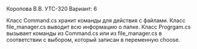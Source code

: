 Коропова В.В.  УТС-320  Вариант: 6

Класс Command.cs хранит команды для действия с файлами. Класс file_manager.cs выводит всю информацию о папке. Класс Progrgam.cs вызывает команды из Command.cs или из file_manager.cs в соответствии с выбором, который записан в переменную choose.

